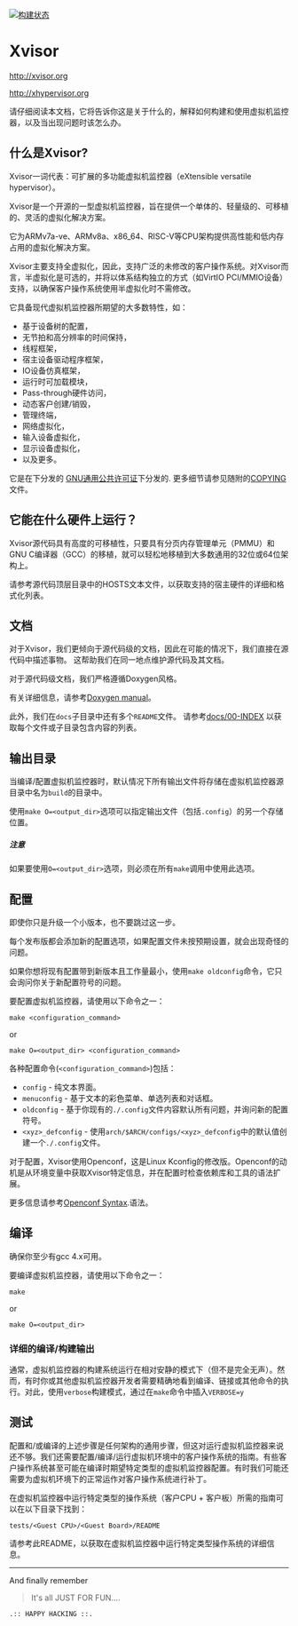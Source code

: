 [![构建状态](https://travis-ci.com/avpatel/xvisor-next.svg?branch=master)](https://travis-ci.com/avpatel/xvisor-next)

# Xvisor

http://xvisor.org

http://xhypervisor.org

请仔细阅读本文档，它将告诉你这是关于什么的，解释如何构建和使用虚拟机监控器，以及当出现问题时该怎么办。

## 什么是Xvisor?
Xvisor一词代表：可扩展的多功能虚拟机监控器（eXtensible versatile hypervisor）。

Xvisor是一个开源的一型虚拟机监控器，旨在提供一个单体的、轻量级的、可移植的、灵活的虚拟化解决方案。

它为ARMv7a-ve、ARMv8a、x86_64、RISC-V等CPU架构提供高性能和低内存占用的虚拟化解决方案。

Xvisor主要支持全虚拟化，因此，支持广泛的未修改的客户操作系统。对Xvisor而言，半虚拟化是可选的，并将以体系结构独立的方式（如VirtIO PCI/MMIO设备）支持，以确保客户操作系统使用半虚拟化时不需修改。

它具备现代虚拟机监控器所期望的大多数特性，如：

- 基于设备树的配置，
- 无节拍和高分辨率的时间保持，
- 线程框架，
- 宿主设备驱动程序框架，
- IO设备仿真框架，
- 运行时可加载模块，
- Pass-through硬件访问，
- 动态客户创建/销毁，
- 管理终端，
- 网络虚拟化，
- 输入设备虚拟化，
- 显示设备虚拟化，
- 以及更多。

它是在下分发的 [GNU通用公共许可证](http://www.gnu.org/licenses/old-licenses/gpl-2.0.txt)下分发的.
更多细节请参见随附的[COPYING](COPYING) 文件。

## 它能在什么硬件上运行？

Xvisor源代码具有高度的可移植性，只要具有分页内存管理单元（PMMU）和GNU C编译器（GCC）的移植，就可以轻松地移植到大多数通用的32位或64位架构上。

请参考源代码顶层目录中的HOSTS文本文件，以获取支持的宿主硬件的详细和格式化列表。

## 文档

对于Xvisor，我们更倾向于源代码级的文档，因此在可能的情况下，我们直接在源代码中描述事物。
这帮助我们在同一地点维护源代码及其文档。

对于源代码级文档，我们严格遵循Doxygen风格。

有关详细信息，请参考[Doxygen manual](http://www.stack.nl/~dimitri/doxygen/manual.html)。

此外，我们在`docs`子目录中还有多个`README`文件。
请参考[docs/00-INDEX](docs/00-INDEX) 以获取每个文件或子目录包含内容的列表。

## 输出目录

当编译/配置虚拟机监控器时，默认情况下所有输出文件将存储在虚拟机监控器源目录中名为`build`的目录中。

使用`make O=<output_dir>`选项可以指定输出文件（包括`.config`）的另一个存储位置。

##### 注意

如果要使用`O=<output_dir>`选项，则必须在所有`make`调用中使用此选项。

## 配置

即使你只是升级一个小版本，也不要跳过这一步。

每个发布版都会添加新的配置选项，如果配置文件未按预期设置，就会出现奇怪的问题。

如果你想将现有配置带到新版本且工作量最小，使用`make oldconfig`命令，它只会询问你关于新配置符号的问题。

要配置虚拟机监控器，请使用以下命令之一：

	make <configuration_command>

or

	make O=<output_dir> <configuration_command>

各种配置命令(`<configuration_command>`)包括：

- `config` - 纯文本界面。
- `menuconfig` - 基于文本的彩色菜单、单选列表和对话框。
- `oldconfig` - 基于你现有的`./.config`文件内容默认所有问题，并询问新的配置符号。
- `<xyz>_defconfig` - 使用`arch/$ARCH/configs/<xyz>_defconfig`中的默认值创建一个`./.config`文件。


对于配置，Xvisor使用Openconf，这是Linux Kconfig的修改版。Openconf的动机是从环境变量中获取Xvisor特定信息，并在配置时检查依赖库和工具的语法扩展。

更多信息请参考[Openconf Syntax](tools/openconf/openconf_syntax.txt).语法。

## 编译

确保你至少有gcc 4.x可用。

要编译虚拟机监控器，请使用以下命令之一：

	make

or

	make O=<output_dir>

### 详细的编译/构建输出

通常，虚拟机监控器的构建系统运行在相对安静的模式下（但不是完全无声）。然而，有时你或其他虚拟机监控器开发者需要精确地看到编译、链接或其他命令的执行。对此，使用`verbose`构建模式，通过在`make`命令中插入`VERBOSE=y`

## 测试

配置和/或编译的上述步骤是任何架构的通用步骤，但这对运行虚拟机监控器来说还不够。我们还需要配置/编译/运行虚拟机环境中的客户操作系统的指南。有些客户操作系统甚至可能在编译时期望特定类型的虚拟机监控器配置。有时我们可能还需要为虚拟机环境下的正常运作对客户操作系统进行补丁。

在虚拟机监控器中运行特定类型的操作系统（客户CPU + 客户板）所需的指南可以在以下目录下找到：

	tests/<Guest CPU>/<Guest Board>/README

请参考此README，以获取在虚拟机监控器中运行特定类型操作系统的详细信息。

---

And finally remember

>  It's all JUST FOR FUN....

	.:: HAPPY HACKING ::.
